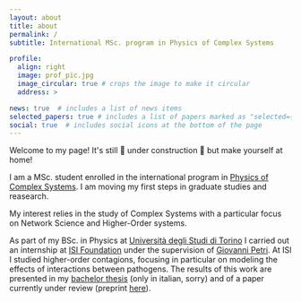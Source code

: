 ```yaml
---
layout: about
title: about
permalink: /
subtitle: International MSc. program in Physics of Complex Systems

profile:
  align: right
  image: prof_pic.jpg
  image_circular: true # crops the image to make it circular
  address: >

news: true  # includes a list of news items
selected_papers: true # includes a list of papers marked as "selected={true}"
social: true  # includes social icons at the bottom of the page
---
```


Welcome to my page! It's still :nut_and_bolt: under construction :nut_and_bolt: but make yourself at home! 

I am a MSc. student enrolled in the international program in [Physics of Complex Systems](http://www.pcs.polito.it). I am moving my first steps in graduate studies and reasearch. 

My interest relies in the study of Complex Systems with a particular focus on Network Science and Higher-Order systems.

As part of my BSc. in Physics at [Università degli Studi di Torino](https://fisica.campusnet.unito.it/do/home.pl) I carried out an internship at [ISI Foundation](https://www.isi.it/en/home) under the supervision of [Giovanni Petri](https://lordgrilo.github.io). At ISI I studied higher-order contagions, focusing in particular on modeling the effects of interactions between pathogens. The results of this work are presented in my [bachelor thesis](https://github.com/thomasrobiglio/SimplicialInteractingContagion/blob/main/tesi_presentazione_robiglio.pdf) (only in italian, sorry) and of a paper currently under review (preprint [here](https://arxiv.org/abs/2206.07645)).  
